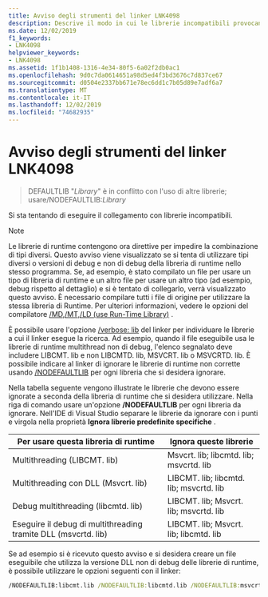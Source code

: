 ```yaml
---
title: Avviso degli strumenti del linker LNK4098
description: Descrive il modo in cui le librerie incompatibili provocano l'avviso degli strumenti del linker LNK4098 e come usare/NODEFAULTLIB per risolverlo.
ms.date: 12/02/2019
f1_keywords:
- LNK4098
helpviewer_keywords:
- LNK4098
ms.assetid: 1f1b1408-1316-4e34-80f5-6a02f2db0ac1
ms.openlocfilehash: 9d0c7da0614651a98d5ed4f3bd3676c7d837ce67
ms.sourcegitcommit: d0504e2337bb671e78ec6dd1c7b05d89e7adf6a7
ms.translationtype: MT
ms.contentlocale: it-IT
ms.lasthandoff: 12/02/2019
ms.locfileid: "74682935"
---
```

# <a name="linker-tools-warning-lnk4098"></a>Avviso degli strumenti del linker LNK4098

> DEFAULTLIB "*Library*" è in conflitto con l'uso di altre librerie; usare/NODEFAULTLIB:*Library*

Si sta tentando di eseguire il collegamento con librerie incompatibili.

> [!NOTE]
> Le librerie di runtime contengono ora direttive per impedire la combinazione di tipi diversi. Questo avviso viene visualizzato se si tenta di utilizzare tipi diversi o versioni di debug e non di debug della libreria di runtime nello stesso programma. Se, ad esempio, è stato compilato un file per usare un tipo di libreria di runtime e un altro file per usare un altro tipo (ad esempio, debug rispetto al dettaglio) e si è tentato di collegarlo, verrà visualizzato questo avviso. È necessario compilare tutti i file di origine per utilizzare la stessa libreria di Runtime. Per ulteriori informazioni, vedere le opzioni del compilatore [/MD,/MT,/LD (use Run-Time Library)](../../build/reference/md-mt-ld-use-run-time-library.md) .

È possibile usare l'opzione [/verbose: lib](../../build/reference/verbose-print-progress-messages.md) del linker per individuare le librerie a cui il linker esegue la ricerca. Ad esempio, quando il file eseguibile usa le librerie di runtime multithread non di debug, l'elenco segnalato deve includere LIBCMT. lib e non LIBCMTD. lib, MSVCRT. lib o MSVCRTD. lib. È possibile indicare al linker di ignorare le librerie di runtime non corrette usando [/NODEFAULTLIB](../../build/reference/nodefaultlib-ignore-libraries.md) per ogni libreria che si desidera ignorare.

Nella tabella seguente vengono illustrate le librerie che devono essere ignorate a seconda della libreria di runtime che si desidera utilizzare. Nella riga di comando usare un'opzione **/NODEFAULTLIB** per ogni libreria da ignorare. Nell'IDE di Visual Studio separare le librerie da ignorare con i punti e virgola nella proprietà **Ignora librerie predefinite specifiche** .

| Per usare questa libreria di runtime | Ignora queste librerie |
|-----------------------------------|----------------------------|
| Multithreading (LIBCMT. lib) | Msvcrt. lib; libcmtd. lib; msvcrtd. lib |
| Multithreading con DLL (Msvcrt. lib) | LIBCMT. lib; libcmtd. lib; msvcrtd. lib |
| Debug multithreading (libcmtd. lib) | LIBCMT. lib; Msvcrt. lib; msvcrtd. lib |
| Eseguire il debug di multithreading tramite DLL (msvcrtd. lib) | LIBCMT. lib; Msvcrt. lib; libcmtd. lib |

Se ad esempio si è ricevuto questo avviso e si desidera creare un file eseguibile che utilizza la versione DLL non di debug delle librerie di runtime, è possibile utilizzare le opzioni seguenti con il linker:

```cmd
/NODEFAULTLIB:libcmt.lib /NODEFAULTLIB:libcmtd.lib /NODEFAULTLIB:msvcrtd.lib
```
